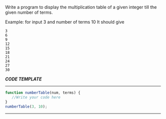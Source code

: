 Write a program to display the multiplication table of a given integer till the given number of terms.

Example: for input 3 and number of terms 10
It should give 
```
3
6
9
12
15
18
21
24
27
30
```
***CODE TEMPLATE***
***********************
```js
function numberTable(num, terms) {
   //Write your code here
}
numberTable(3, 10);
```
*****************************
